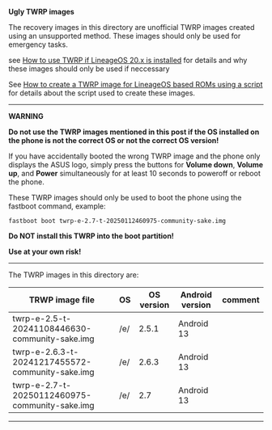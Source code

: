 **Ugly TWRP images**

The recovery images in this directory are unofficial TWRP images created using an unsupported method. These images should only be used for emergency tasks.

see [How to use TWRP if LineageOS 20.x is installed](http://bnsmb.de/My_HowTos_for_Android.html#How_to_use_TWRP_if_LineageOS_20.x_is_installed) for details and why these images should only be used if neccessary

See [How to create a TWRP image for LineageOS based ROMs using a script](http://bnsmb.de/My_HowTos_for_Android.html#How_to_create_a_TWRP_image_for_LineageOS_based_ROMs_using_a_script) for details about the script used to create these images.

---

**WARNING**

**Do not use the TWRP images mentioned in this post if the OS installed on the phone is not the correct OS or not the correct OS version!**

If you have accidentally booted the wrong TWRP image and the phone only displays the ASUS logo, simply press the buttons for **Volume down**, **Volume up**, and **Power** simultaneously for at least 10 seconds to poweroff or reboot the phone.

These TWRP images should only be used to boot the phone using the fastboot command, example:

```
fastboot boot twrp-e-2.7-t-20250112460975-community-sake.img
```

**Do NOT install this TWRP into the boot partition!**

**Use at your own risk!**

---

The TWRP images in this directory are:

| TRWP image file | OS | OS version | Android version | comment |
| ---| ---| ---| ---| ---|
| twrp-e-2.5-t-20241108446630-community-sake.img | /e/ |	2.5.1	| Android 13 | | 
| twrp-e-2.6.3-t-20241217455572-community-sake.img	| /e/ | 2.6.3	| Android 13 | | 
| twrp-e-2.7-t-20250112460975-community-sake.img	| /e/ | 2.7	| Android 13 | | 

---
